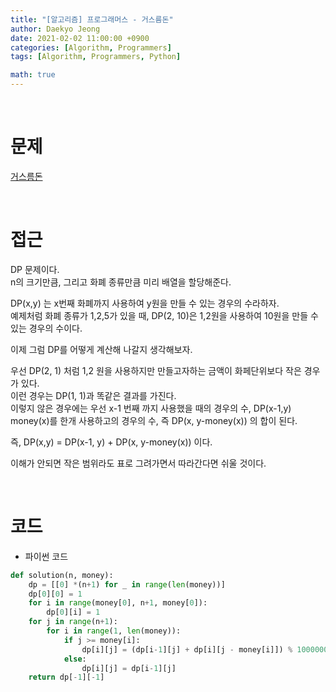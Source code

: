 ```yaml
---
title: "[알고리즘] 프로그래머스 - 거스름돈"
author: Daekyo Jeong
date: 2021-02-02 11:00:00 +0900
categories: [Algorithm, Programmers]
tags: [Algorithm, Programmers, Python]

math: true
---
```


<br/>

# **문제**


[거스름돈](https://programmers.co.kr/learn/courses/30/lessons/12907)

<br/>

# **접근**  

DP 문제이다.  
n의 크기만큼, 그리고 화폐 종류만큼 미리 배열을 할당해준다.  

DP(x,y) 는 x번째 화폐까지 사용하여 y원을 만들 수 있는 경우의 수라하자.  
예제처럼 화폐 종류가 1,2,5가 있을 때, DP(2, 10)은 1,2원을 사용하여 10원을 만들 수 있는 경우의 수이다.  

이제 그럼 DP를 어떻게 계산해 나갈지 생각해보자.  

우선 DP(2, 1) 처럼 1,2 원을 사용하지만 만들고자하는 금액이 화페단위보다 작은 경우가 있다.  
이런 경우는 DP(1, 1)과 똑같은 결과를 가진다.  
이렇지 않은 경우에는 우선 x-1 번째 까지 사용했을 때의 경우의 수, DP(x-1,y)  
money(x)를 한개 사용하고의 경우의 수, 즉 DP(x, y-money(x)) 의 합이 된다.  

즉, DP(x,y) = DP(x-1, y) + DP(x, y-money(x)) 이다.  

이해가 안되면 작은 범위라도 표로 그려가면서 따라간다면 쉬울 것이다.  

<br/>

# **코드**


- 파이썬 코드   

```py
def solution(n, money):
    dp = [[0] *(n+1) for _ in range(len(money))]
    dp[0][0] = 1
    for i in range(money[0], n+1, money[0]):
        dp[0][i] = 1
    for j in range(n+1):
        for i in range(1, len(money)):
            if j >= money[i]:
                dp[i][j] = (dp[i-1][j] + dp[i][j - money[i]]) % 1000000007
            else:
                dp[i][j] = dp[i-1][j]
    return dp[-1][-1]
```


<br/>
